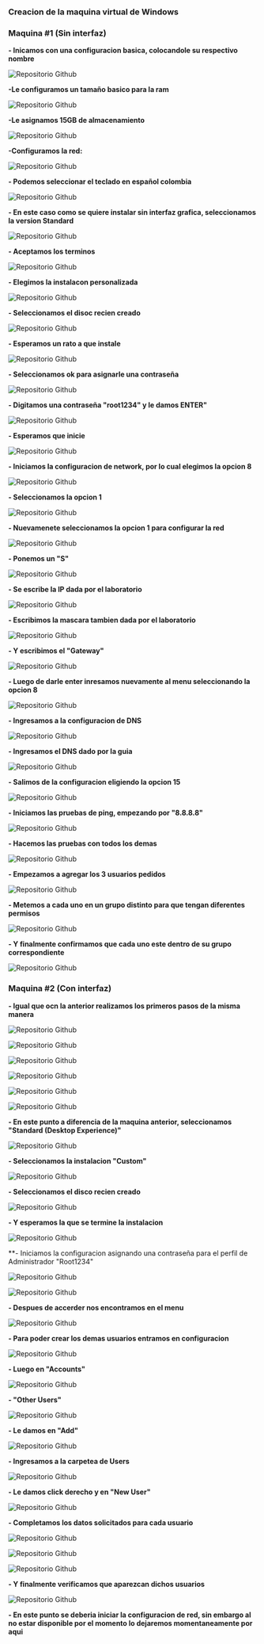### Creacion de la maquina virtual de Windows
### Maquina #1 (Sin interfaz)
**- Inicamos con una configuracion basica, colocandole su respectivo nombre**

![Repositorio Github](Imagenes/Captura1.png)

**-Le configuramos un tamaño basico para la ram**

![Repositorio Github](Imagenes/Captura2.png)

**-Le asignamos 15GB de almacenamiento**

![Repositorio Github](Imagenes/Captura3.png)

**-Configuramos la red:**

![Repositorio Github](Imagenes/Captura4.png)

**- Podemos seleccionar el teclado en español colombia**

![Repositorio Github](Imagenes/Captura5.png)

**- En este caso como se quiere instalar sin interfaz grafica, seleccionamos la version Standard**

![Repositorio Github](Imagenes/Captura6.png)

**- Aceptamos los terminos**

![Repositorio Github](Imagenes/Captura7.png)

**- Elegimos la instalacon personalizada**

![Repositorio Github](Imagenes/Captura28.png)

**- Seleccionamos el disoc recien creado**

![Repositorio Github](Imagenes/Captura9.png)

**- Esperamos un rato a que instale**

![Repositorio Github](Imagenes/Captura10.png)

**- Seleccionamos ok para asignarle una contraseña**

![Repositorio Github](Imagenes/Captura11.png)

**- Digitamos una contraseña "root1234" y le damos ENTER"**

![Repositorio Github](Imagenes/Captura12.png)

**- Esperamos que inicie**

![Repositorio Github](Imagenes/Captura13.png)

**- Iniciamos la configuracion de network, por lo cual elegimos la opcion 8**

![Repositorio Github](Imagenes/Captura14.png)

**- Seleccionamos la opcion 1**

![Repositorio Github](Imagenes/Captura15.png)

**- Nuevamenete seleccionamos la opcion 1 para configurar la red**

![Repositorio Github](Imagenes/Captura16.png)

**- Ponemos un "S"**

![Repositorio Github](Imagenes/Captura17.png)

**- Se escribe la IP dada por el laboratorio**

![Repositorio Github](Imagenes/Captura18.png)

**- Escribimos la mascara tambien dada por el laboratorio**

![Repositorio Github](Imagenes/Captura19.png)

**- Y escribimos el "Gateway"**

![Repositorio Github](Imagenes/Captura45.png)

**- Luego de darle enter inresamos nuevamente al menu seleccionando la opcion 8**

![Repositorio Github](Imagenes/Captura44.png)

**- Ingresamos a la configuracion de DNS**

![Repositorio Github](Imagenes/Captura46.png)

**- Ingresamos el DNS dado por la guia**

![Repositorio Github](Imagenes/Captura47.png)

**- Salimos  de la configuracion eligiendo la opcion 15**

![Repositorio Github](Imagenes/Captura48.png)

**- Iniciamos las pruebas de ping, empezando por "8.8.8.8"**

![Repositorio Github](Imagenes/Captura49.png)

**- Hacemos las pruebas con todos los demas**

![Repositorio Github](Imagenes/Captura50.png)

**- Empezamos a agregar los 3 usuarios pedidos**

![Repositorio Github](Imagenes/Captura51.png)

**- Metemos a cada uno en un grupo distinto para que tengan diferentes permisos**

![Repositorio Github](Imagenes/Captura52.png)

**- Y finalmente confirmamos que cada uno este dentro de su grupo correspondiente**

![Repositorio Github](Imagenes/Captura53.png)

### Maquina #2 (Con interfaz)

**- Igual que ocn la anterior realizamos los primeros pasos de la misma manera**

![Repositorio Github](Imagenes/Captura21.png)

![Repositorio Github](Imagenes/Captura22.png)

![Repositorio Github](Imagenes/Captura23.png)

![Repositorio Github](Imagenes/Captura24.png)

![Repositorio Github](Imagenes/Captura25.png)

![Repositorio Github](Imagenes/Captura26.png)

**- En este punto a diferencia de la maquina anterior, seleccionamos "Standard (Desktop Experience)"**

![Repositorio Github](Imagenes/Captura27.png)

**- Seleccionamos la instalacion "Custom"**

![Repositorio Github](Imagenes/Captura28.png)

**- Seleccionamos el disco recien creado**

![Repositorio Github](Imagenes/Captura29.png)

**- Y esperamos la que se termine la instalacion**

![Repositorio Github](Imagenes/Captura30.png)

**- Iniciamos la configuracion asignando una contraseña para el perfil de Administrador "Root1234"

![Repositorio Github](Imagenes/Captura31.png)

![Repositorio Github](Imagenes/Captura32.png)

**- Despues de accerder nos encontramos en el menu**

![Repositorio Github](Imagenes/Captura33.png)

**- Para poder crear los demas usuarios entramos en configuracion**

![Repositorio Github](Imagenes/Captura34.png)

**- Luego en "Accounts"**

![Repositorio Github](Imagenes/Captura35.png)

**- "Other Users"**

![Repositorio Github](Imagenes/Captura36.png)

**- Le damos en "Add"**

![Repositorio Github](Imagenes/Captura37.png)

**- Ingresamos a la carpetea de Users**

![Repositorio Github](Imagenes/Captura38.png)

**- Le damos click derecho y en "New User"**

![Repositorio Github](Imagenes/Captura39.png)

**- Completamos los datos solicitados para cada usuario**

![Repositorio Github](Imagenes/Captura40.png)

![Repositorio Github](Imagenes/Captura41.png)

![Repositorio Github](Imagenes/Captura42.png)

**- Y finalmente verificamos que aparezcan dichos usuarios**

![Repositorio Github](Imagenes/Captura43.png)

**- En este punto se deberia iniciar la configuracion de red, sin embargo al no estar disponible por el momento lo dejaremos momentaneamente por aqui**
